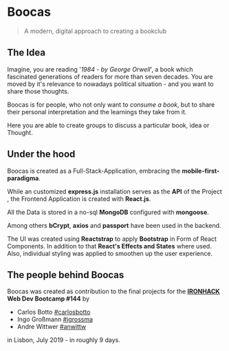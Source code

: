 # Boocas

> A modern, digital approach to creating a bookclub

## The Idea

Imagine, you are reading '*1984 - by George Orwell*', a book which fascinated generations of readers for more than seven decades. You are moved by it's relevance to nowadays political situation - and you want to share those thoughts.

Boocas is for people, who not only want to *consume a book*, but to share their personal interpretation and the learnings they take from it.

 Here you are able to create groups to discuss a particular book, idea or Thought. 

## Under the hood

Boocas is created as a Full-Stack-Application, embracing the **mobile-first-paradigma**.

While an customized **express.js** installation serves as the **API** of the Project , the Frontend Application is created with **React.js**. 

All the Data is stored in a no-sql **MongoDB** configured with **mongoose**.

Among others **bCrypt**, **axios** and **passport** have been used in the backend.

The UI was created using **Reactstrap** to apply **Bootstrap** in Form of React Components. In addition to that **React's Effects and States** where used. Also, individual styling was applied to smoothen up the user experience.

## The people behind Boocas

Boocas was created as contribution to the final projects for the 
**[IRONHACK](https://www.ironhack.com/en) Web Dev Bootcamp #144** by

- Carlos Botto  [#carlosbotto](https://www.github.com/carlosbotto)
- Ingo Großmann [#igrossma](https://www.github.com/igrossma)
- Andre Wittwer  [#anwittw](https://www.github.com/anwittw)

in Lisbon, July 2019 - in roughly 9 days.
